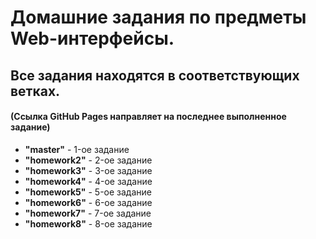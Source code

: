 # Домашние задания по предметы Web-интерфейсы.

## Все задания находятся в соответствующих ветках. 
#### (Ссылка GitHub Pages направляет на последнее выполненное задание)

* **"master"** - 1-ое задание
* **"homework2"** - 2-ое задание
* **"homework3"** - 3-ое задание
* **"homework4"** - 4-ое задание
* **"homework5"** - 5-ое задание
* **"homework6"** - 6-ое задание
* **"homework7"** - 7-ое задание
* **"homework8"** - 8-ое задание
